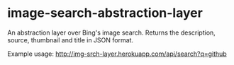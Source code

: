 # image-search-abstraction-layer
 An abstraction layer over Bing's image search. Returns the description, source, thumbnail and title in JSON format.
 
 Example usage:
 http://img-srch-layer.herokuapp.com/api/search?q=github

